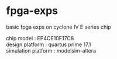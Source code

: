 # fpga-exps
 basic fpga exps on cyclone IV E series chip

chip model : EP4CE10F17C8  
design platform : quartus prime 17.1  
simulation platform : modelsim-altera  
